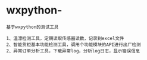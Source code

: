 # wxpython-
`````
基于wxpython的测试工具
`````
`````
1、温漂检测工具，定期读取传感器读数，记录到excel文件
2、智能货柜基本功能检测工具，调用个功能模块的API进行出厂检测
2、异常订单分析工具，下载异常log，分析log日志，显示错误信息
`````
